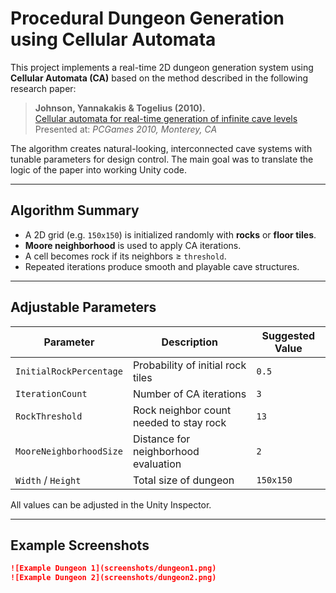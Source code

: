 # Procedural Dungeon Generation using Cellular Automata

This project implements a real-time 2D dungeon generation system using **Cellular Automata (CA)** based on the method described in the following research paper:

> **Johnson, Yannakakis & Togelius (2010).**  
> [Cellular automata for real-time generation of infinite cave levels](https://dl.acm.org/doi/10.1145/1814256.1814266)  
> Presented at: *PCGames 2010, Monterey, CA*

The algorithm creates natural-looking, interconnected cave systems with tunable parameters for design control. The main goal was to translate the logic of the paper into working Unity code.

---

## Algorithm Summary

- A 2D grid (e.g. `150x150`) is initialized randomly with **rocks** or **floor tiles**.
- **Moore neighborhood** is used to apply CA iterations.
- A cell becomes rock if its neighbors ≥ `threshold`.
- Repeated iterations produce smooth and playable cave structures.

---

## Adjustable Parameters

| Parameter              | Description                                    | Suggested Value |
|------------------------|------------------------------------------------|-----------------|
| `InitialRockPercentage` | Probability of initial rock tiles             | `0.5`           |
| `IterationCount`       | Number of CA iterations                        | `3`             |
| `RockThreshold`        | Rock neighbor count needed to stay rock        | `13`            |
| `MooreNeighborhoodSize`| Distance for neighborhood evaluation           | `2`             |
| `Width` / `Height`     | Total size of dungeon                          | `150x150`       |

All values can be adjusted in the Unity Inspector.

---

## Example Screenshots

```md
![Example Dungeon 1](screenshots/dungeon1.png)
![Example Dungeon 2](screenshots/dungeon2.png)
